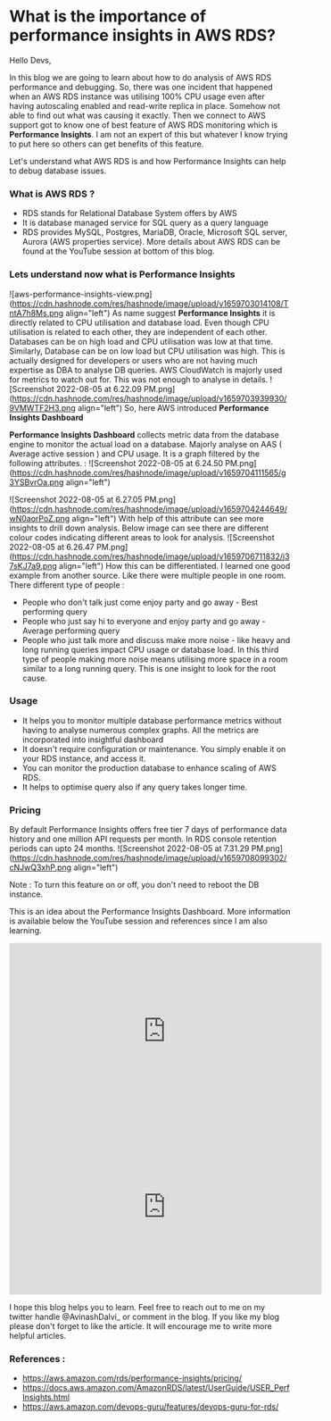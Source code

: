 # What is the importance of performance insights in AWS RDS?

Hello Devs, 

In this blog we are going to learn about how to do analysis of AWS RDS performance and debugging. So, there was one incident that happened when an AWS RDS instance was utilising 100% CPU usage even after having autoscaling enabled and read-write replica in place. Somehow not able to find out what was causing it exactly. Then we connect to AWS support got to know one of best feature of AWS RDS monitoring which is **Performance Insights**. I am not an expert of this but whatever I know trying to put here so others can get benefits of this feature.

Let's understand what AWS RDS is and how Performance Insights can help to debug database issues. 

### What is AWS RDS ? 
- RDS stands for Relational Database System offers by AWS
- It is database managed service for SQL query as a query language
- RDS provides MySQL, Postgres, MariaDB, Oracle, Microsoft SQL server, Aurora (AWS properties service).
More details about AWS RDS can be found at the YouTube session at bottom of this blog. 

### Lets understand now what is Performance Insights
![aws-performance-insights-view.png](https://cdn.hashnode.com/res/hashnode/image/upload/v1659703014108/TntA7h8Ms.png align="left")
As name suggest **Performance Insights** it is directly related to CPU utilisation and database load. Even though CPU utilisation is related to each other, they are independent of each other. Databases can be on high load and CPU utilisation was low at that time. Similarly, Database can be on low load but CPU utilisation was high. This is actually designed for developers or users who are not having much expertise as DBA to analyse DB queries. AWS CloudWatch is majorly used for metrics to watch out for. This was not enough to analyse in details.  ![Screenshot 2022-08-05 at 6.22.09 PM.png](https://cdn.hashnode.com/res/hashnode/image/upload/v1659703939930/9VMWTF2H3.png align="left")
So, here AWS introduced **Performance Insights Dashboard**

**Performance Insights Dashboard** collects metric data from the database engine to monitor the actual load on a database. Majorly analyse on AAS ( Average active session ) and CPU usage. It is a graph filtered by the following attributes.  : ![Screenshot 2022-08-05 at 6.24.50 PM.png](https://cdn.hashnode.com/res/hashnode/image/upload/v1659704111565/g3YSBvrOa.png align="left")

![Screenshot 2022-08-05 at 6.27.05 PM.png](https://cdn.hashnode.com/res/hashnode/image/upload/v1659704244649/wN0aorPoZ.png align="left")
With help of this attribute can see more insights to drill down analysis. Below image can see there are different colour codes indicating different areas to look for analysis. 
![Screenshot 2022-08-05 at 6.26.47 PM.png](https://cdn.hashnode.com/res/hashnode/image/upload/v1659706711832/j37sKJ7a9.png align="left")
How this can be differentiated. I learned one good example from another source. Like there were multiple people in one room. There different type of people : 
- People who don't talk just come enjoy party and go away - Best performing query 
- People who just say hi to everyone and enjoy party and go away - Average performing query
- People who just talk more and discuss make more noise - like heavy and long running queries impact CPU usage or database load. 
In this third type of people making more noise means utilising more space in a room similar to a long running query.  This is one insight to look for the root cause. 

### Usage 
- It helps you to monitor multiple database performance metrics without having to analyse numerous complex graphs. All the metrics are incorporated into insightful dashboard
- It doesn't require configuration or maintenance. You simply enable it on your RDS instance, and access it.
- You can monitor the production database to enhance scaling of AWS RDS. 
- It helps to optimise query also if any query takes longer time. 

### Pricing 
By default Performance Insights offers free tier 7 days of performance data history and one million API requests per month. In RDS console retention periods can upto 24 months. 
![Screenshot 2022-08-05 at 7.31.29 PM.png](https://cdn.hashnode.com/res/hashnode/image/upload/v1659708099302/cNJwQ3xhP.png align="left")

Note : To turn this feature on or off, you don't need to reboot the DB instance.

This is an idea about the Performance Insights Dashboard. More information is available below the YouTube session and references since I am also learning.



<iframe width="560" height="315" src="https://www.youtube.com/embed/yOeWcPBT458" title="YouTube video player" frameborder="0" allow="accelerometer; autoplay; clipboard-write; encrypted-media; gyroscope; picture-in-picture" allowfullscreen></iframe>

<iframe width="560" height="315" src="https://www.youtube.com/embed/8IdqshlAl9Y" title="YouTube video player" frameborder="0" allow="accelerometer; autoplay; clipboard-write; encrypted-media; gyroscope; picture-in-picture" allowfullscreen></iframe>

I hope this blog helps you to learn. Feel free to reach out to me on my twitter handle @AvinashDalvi_ or comment in the blog. If you like my blog please don't forget to like the article. It will encourage me to write more helpful articles.



### References : 
- https://aws.amazon.com/rds/performance-insights/pricing/
- https://docs.aws.amazon.com/AmazonRDS/latest/UserGuide/USER_PerfInsights.html
- https://aws.amazon.com/devops-guru/features/devops-guru-for-rds/
